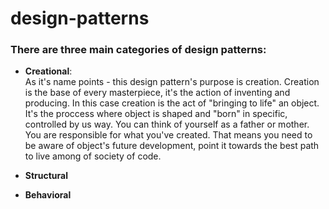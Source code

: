 # design-patterns

### **There are three main categories of design patterns:**

* **Creational**:\
As it's name points - this design pattern's purpose is creation. Creation is the base of every masterpiece, it's the action of inventing and producing. In this                        case creation is the act of "bringing to life" an object. It's the proccess where object is shaped and "born" in specific, controlled by us way. You can think of yourself as a father or mother. You are responsible for what you've created. That means you need to be aware of object's future development, point it towards the best path to live among of society of code.
  
* **Structural**

* **Behavioral**

